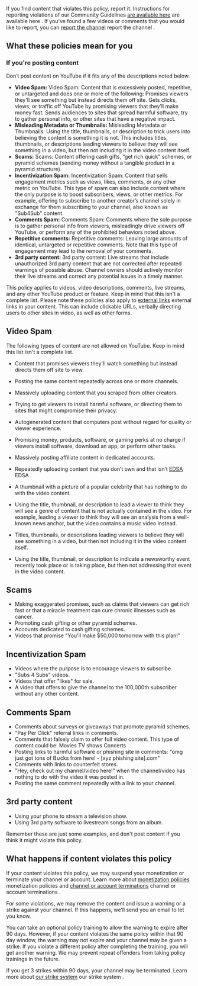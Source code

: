 If you find content that violates this policy, report it. Instructions for reporting violations of our Community Guidelines [are available here](/youtube/answer/2802027) are available here . If you've found a few videos or comments that you would like to report, you can [report the channel](/youtube/answer/2802027#report_channel) report the channel .

## What these policies mean for you

### If you're posting content

Don’t post content on YouTube if it fits any of the descriptions noted below.

- **Video Spam:** Video Spam: Content that is excessively posted, repetitive, or untargeted and does one or more of the following: Promises viewers they'll see something but instead directs them off site. Gets clicks, views, or traffic off YouTube by promising viewers that they’ll make money fast. Sends audiences to sites that spread harmful software, try to gather personal info, or other sites that have a negative impact.
- **Misleading Metadata or Thumbnails:** Misleading Metadata or Thumbnails: Using the title, thumbnails, or description to trick users into believing the content is something it is not. This includes titles, thumbnails, or descriptions leading viewers to believe they will see something in a video, but then not including it in the video content itself.
- **Scams:** Scams: Content offering cash gifts, “get rich quick” schemes, or pyramid schemes (sending money without a tangible product in a pyramid structure).
- **Incentivization Spam:** Incentivization Spam: Content that sells engagement metrics such as views, likes, comments, or any other metric on YouTube. This type of spam can also include content where the only purpose is to boost subscribers, views, or other metrics. For example, offering to subscribe to another creator’s channel solely in exchange for them subscribing to your channel, also known as "Sub4Sub" content.
- **Comments Spam:** Comments Spam: Comments where the sole purpose is to gather personal info from viewers, misleadingly drive viewers off YouTube, or perform any of the prohibited behaviors noted above.
- **Repetitive comments:** Repetitive comments: Leaving large amounts of identical, untargeted or repetitive comments. Note that this type of engagement may lead to the removal of your comments.
- **3rd party content:** 3rd party content: Live streams that include unauthorized 3rd party content that are not corrected after repeated warnings of possible abuse. Channel owners should actively monitor their live streams and correct any potential issues in a timely manner.

This policy applies to videos, video descriptions, comments, live streams, and any other YouTube product or feature. Keep in mind that this isn't a complete list. Please note these policies also apply to [external links](/youtube/answer/9054257) external links in your content. This can include clickable URLs, verbally directing users to other sites in video, as well as other forms.

## Video Spam

The following types of content are not allowed on YouTube. Keep in mind this list isn't a complete list.

- Content that promises viewers they'll watch something but instead directs them off site to view.
- Posting the same content repeatedly across one or more channels.
- Massively uploading content that you scraped from other creators.
- Trying to get viewers to install harmful software, or directing them to sites that might compromise their privacy.
- Autogenerated content that computers post without regard for quality or viewer experience.
- Promising money, products, software, or gaming perks at no charge if viewers install software, download an app, or perform other tasks.
- Massively posting affiliate content in dedicated accounts.
- Repeatedly uploading content that you don’t own and that isn’t [EDSA](/youtube/answer/6345162) EDSA .

- A thumbnail with a picture of a popular celebrity that has nothing to do with the video content.
- Using the title, thumbnail, or description to lead a viewer to think they will see a genre of content that is not actually contained in the video. For example, leading a viewer to think they will see an analysis from a well-known news anchor, but the video contains a music video instead.
- Titles, thumbnails, or descriptions leading viewers to believe they will see something in a video, but then not including it in the video content itself.
- Using the title, thumbnail, or description to indicate a newsworthy event recently took place or is taking place, but then not addressing that event in the video content.

## Scams

- Making exaggerated promises, such as claims that viewers can get rich fast or that a miracle treatment can cure chronic illnesses such as cancer.
- Promoting cash gifting or other pyramid schemes.
- Accounts dedicated to cash gifting schemes.
- Videos that promise "You'll make $50,000 tomorrow with this plan!"

## Incentivization Spam

- Videos where the purpose is to encourage viewers to subscribe.
- "Subs 4 Subs" videos.
- Videos that offer "likes" for sale.
- A video that offers to give the channel to the 100,000th subscriber without any other content.

## Comments Spam

- Comments about surveys or giveaways that promote pyramid schemes.
- "Pay Per Click" referral links in comments.
- Comments that falsely claim to offer full video content. This type of content could be: Movies TV shows Concerts
- Posting links to harmful software or phishing site in comments: "omg just got tons of B∪cks from here! - [xyz phishing site].com"
- Comments with links to counterfeit stores.
- "Hey, check out my channel/video here!” when the channel/video has nothing to do with the video it was posted in.
- Posting the same comment repeatedly with a link to your channel.

## 3rd party content

- Using your phone to stream a television show.
- Using 3rd party software to livestream songs from an album.

Remember these are just some examples, and don't post content if you think it might violate this policy.

## What happens if content violates this policy

If your content violates this policy, we may suspend your monetization or terminate your channel or account. Learn more about [monetization policies](/youtube/answer/1311392) monetization policies and [channel or account terminations](/youtube/answer/2802168) channel or account terminations .

For some violations, we may remove the content and issue a warning or a strike against your channel. If this happens, we’ll send you an email to let you know.

You can take an optional policy training to allow the warning to expire after 90 days. However, if your content violates the same policy within that 90 day window, the warning may not expire and your channel may be given a strike. If you violate a different policy after completing the training, you will get another warning. We may prevent repeat offenders from taking policy trainings in the future.

If you get 3 strikes within 90 days, your channel may be terminated. Learn more about [our strike system](/youtube/answer/2802032) our strike system .